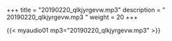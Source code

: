 +++
title = "20190220_qlkjyrgevw.mp3"
description = " 20190220_qlkjyrgevw.mp3 "
weight = 20
+++

{{< myaudio01 mp3="20190220_qlkjyrgevw.mp3" >}}

